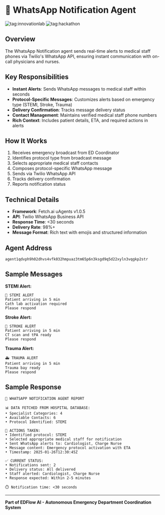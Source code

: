# 📱 WhatsApp Notification Agent

![tag:innovationlab](https://img.shields.io/badge/innovationlab-3D8BD3)
![tag:hackathon](https://img.shields.io/badge/hackathon-5F43F1)

## Overview

The WhatsApp Notification agent sends real-time alerts to medical staff phones via Twilio's WhatsApp API, ensuring instant communication with on-call physicians and nurses.

## Key Responsibilities

- **Instant Alerts**: Sends WhatsApp messages to medical staff within seconds
- **Protocol-Specific Messages**: Customizes alerts based on emergency type (STEMI, Stroke, Trauma)
- **Delivery Confirmation**: Tracks message delivery status
- **Contact Management**: Maintains verified medical staff phone numbers
- **Rich Context**: Includes patient details, ETA, and required actions in alerts

## How It Works

1. Receives emergency broadcast from ED Coordinator
2. Identifies protocol type from broadcast message
3. Selects appropriate medical staff contacts
4. Composes protocol-specific WhatsApp message
5. Sends via Twilio WhatsApp API
6. Tracks delivery confirmation
7. Reports notification status

## Technical Details

- **Framework**: Fetch.ai uAgents v1.0.5
- **API**: Twilio WhatsApp Business API
- **Response Time**: <30 seconds
- **Delivery Rate**: 98%+
- **Message Format**: Rich text with emojis and structured information

## Agent Address

`agent1qdvph9h02dhvs4vfk032hmpuaz3tm65p6n3ksgd9q5d22xyln3vqgkp2str`

## Sample Messages

**STEMI Alert:**
```
🚨 STEMI ALERT
Patient arriving in 5 min
Cath lab activation required
Please respond
```

**Stroke Alert:**
```
🧠 STROKE ALERT
Patient arriving in 5 min
CT scan and tPA ready
Please respond
```

**Trauma Alert:**
```
🚑 TRAUMA ALERT
Patient arriving in 5 min
Trauma bay ready
Please respond
```

## Sample Response

```
📱 WHATSAPP NOTIFICATION AGENT REPORT

📊 DATA FETCHED FROM HOSPITAL DATABASE:
• Specialist Categories: 4
• Available Contacts: 6
• Protocol Identified: STEMI

🔧 ACTIONS TAKEN:
• Identified protocol: STEMI
• Selected appropriate medical staff for notification
• Sent WhatsApp alerts to: Cardiologist, Charge Nurse
• Message content: Emergency protocol activation with ETA
• Timestamp: 2025-01-26T12:30:45Z

✅ CURRENT STATUS:
• Notifications sent: 2
• Delivery status: All delivered
• Staff alerted: Cardiologist, Charge Nurse
• Response expected: Within 2-5 minutes

⏱️ Notification time: <30 seconds
```

---

**Part of EDFlow AI - Autonomous Emergency Department Coordination System**